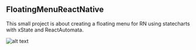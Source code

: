 ## FloatingMenuReactNative

This small project is about creating a floating menu for RN using statecharts with xState and ReactAutomata.

![alt text](https://i.imgur.com/eZ73RpT.png)
